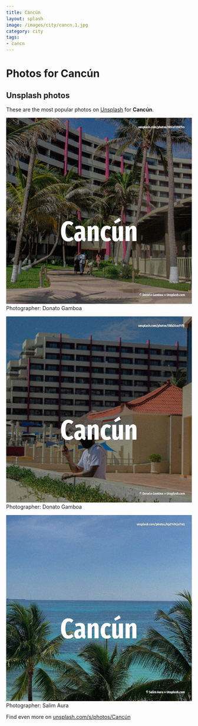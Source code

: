 ```yaml
---
title: Cancún
layout: splash
image: /images/city/cancn.1.jpg
category: city
tags:
- cancn
---
```

# Photos for Cancún
 
## Unsplash photos
These are the most popular photos on [Unsplash](https://unsplash.com) for **Cancún**.
 
![Cancún](/images/city/cancn.1.jpg)
Photographer:  Donato Gamboa
 
![Cancún](/images/city/cancn.2.jpg)
Photographer:  Donato Gamboa
 
![Cancún](/images/city/cancn.3.jpg)
Photographer:  Salim Aura
 
Find even more on [unsplash.com/s/photos/Cancún](https://unsplash.com/s/photos/Cancún)
 
